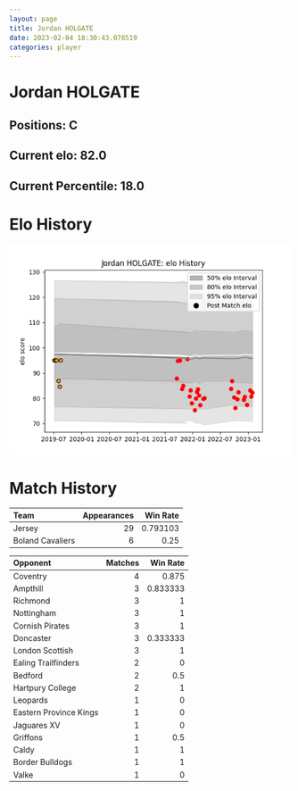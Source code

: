 ```yaml
---  
layout: page  
title: Jordan HOLGATE  
date: 2023-02-04 18:30:43.078519  
categories: player  
---
```

# Jordan HOLGATE

## Positions: C

## Current elo: 82.0

## Current Percentile: 18.0

# Elo History


![elo history](history_JordanHOLGATE.png)
# Match History


| Team             |   Appearances |   Win Rate |
|:-----------------|--------------:|-----------:|
| Jersey           |            29 |   0.793103 |
| Boland Cavaliers |             6 |   0.25     |

| Opponent               |   Matches |   Win Rate |
|:-----------------------|----------:|-----------:|
| Coventry               |         4 |   0.875    |
| Ampthill               |         3 |   0.833333 |
| Richmond               |         3 |   1        |
| Nottingham             |         3 |   1        |
| Cornish Pirates        |         3 |   1        |
| Doncaster              |         3 |   0.333333 |
| London Scottish        |         3 |   1        |
| Ealing Trailfinders    |         2 |   0        |
| Bedford                |         2 |   0.5      |
| Hartpury College       |         2 |   1        |
| Leopards               |         1 |   0        |
| Eastern Province Kings |         1 |   0        |
| Jaguares XV            |         1 |   0        |
| Griffons               |         1 |   0.5      |
| Caldy                  |         1 |   1        |
| Border Bulldogs        |         1 |   1        |
| Valke                  |         1 |   0        |